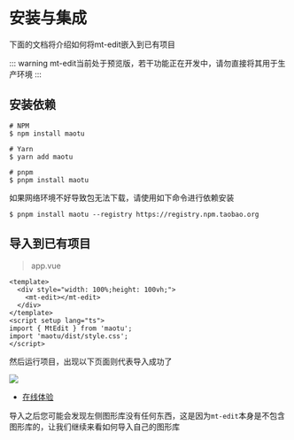 # 安装与集成

下面的文档将介绍如何将mt-edit嵌入到已有项目

::: warning
mt-edit当前处于预览版，若干功能正在开发中，请勿直接将其用于生产环境
:::

## 安装依赖

```shell
# NPM
$ npm install maotu

# Yarn
$ yarn add maotu

# pnpm
$ pnpm install maotu
```

如果网络环境不好导致包无法下载，请使用如下命令进行依赖安装

```shell
$ pnpm install maotu --registry https://registry.npm.taobao.org
```

## 导入到已有项目

> app.vue

```vue
<template>
  <div style="width: 100%;height: 100vh;">
    <mt-edit></mt-edit>
  </div>
</template>
<script setup lang="ts">
import { MtEdit } from 'maotu';
import 'maotu/dist/style.css';
</script>
```
然后运行项目，出现以下页面则代表导入成功了

![](/get-started-quickly/install.png)
- [在线体验](/demo/get-started-quickly/install.md)

导入之后您可能会发现左侧图形库没有任何东西，这是因为`mt-edit`本身是不包含图形库的，让我们继续来看如何导入自己的图形库
